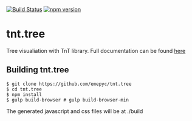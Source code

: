 [![Build Status](https://travis-ci.org/emepyc/tnt.tree.svg?branch=master)](https://travis-ci.org/emepyc/tnt.tree)
[![npm version](https://badge.fury.io/js/tnt.tree.svg)](http://badge.fury.io/js/tnt.tree)

tnt.tree
=========
Tree visualiation with TnT library.
Full documentation can be found [here](http://emepyc.github.io/tnt)

Building tnt.tree
------------------
```
$ git clone https://github.com/emepyc/tnt.tree
$ cd tnt.tree
$ npm install
$ gulp build-browser # gulp build-browser-min
```
The generated javascript and css files will be at ./build

